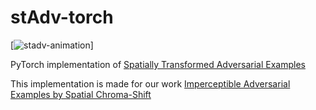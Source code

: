 # stAdv-torch

[![stadv-animation](animation.gif)]

PyTorch implementation of [Spatially Transformed Adversarial Examples](https://arxiv.org/abs/1801.02612)

This implementation is made for our work [Imperceptible Adversarial Examples by Spatial Chroma-Shift](https://arxiv.org/abs/2108.02502)

